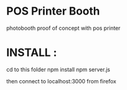 # POS Printer Booth
photobooth proof of concept with pos printer


# INSTALL : 

cd to this folder 
npm install 
npm server.js

then connect to localhost:3000 from firefox 
